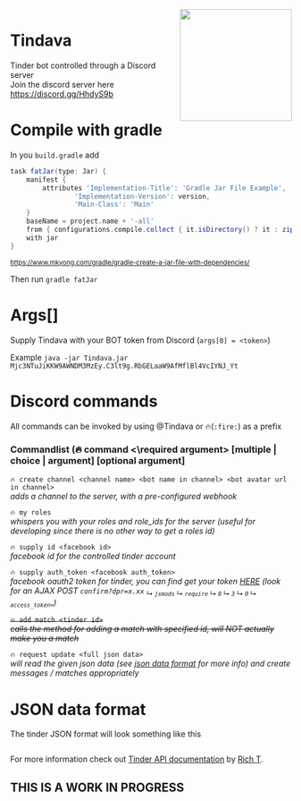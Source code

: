 <img align="right" src="http://i.imgur.com/V3pKOwS.png" height="200" width="200"/>

# Tindava
Tinder bot controlled through a Discord server<br />
Join the discord server here <a href="https://discord.gg/HhdyS9b"> https://discord.gg/HhdyS9b </a>





# Compile with gradle
In you `build.gradle` add
```groovy
task fatJar(type: Jar) {
    manifest {
        attributes 'Implementation-Title': 'Gradle Jar File Example',
                'Implementation-Version': version,
                'Main-Class': 'Main'
    }
    baseName = project.name + '-all'
    from { configurations.compile.collect { it.isDirectory() ? it : zipTree(it) } }
    with jar
}
```
<sub>https://www.mkyong.com/gradle/gradle-create-a-jar-file-with-dependencies/</sub>


Then run `gradle fatJar`

# Args[]
Supply Tindava with your BOT token from Discord (`args[0] = <token>`)

Example `java -jar Tindava.jar Mjc3NTuJiKKW9AWNDM3MzEy.C3lt9g.RbGELaaW9AfMflBl4VcIYNJ_Yt`


# Discord commands
All commands can be invoked by using @Tindava or 🔥(`:fire:`) as a prefix

### Commandlist (🔥 command <\required argument> [multiple | choice | argument] [optional argument] ###

`🔥 create channel <channel name> <bot name in channel> <bot avatar url in channel>`<br />
*adds a channel to the server, with a pre-configured webhook*

`🔥 my roles`<br />
*whispers you with your roles and role_ids for the server (useful for developing since there is no other way to get a roles id)*

`🔥 supply id <facebook id>`<br />
*facebook id for the controlled tinder account*

`🔥 supply auth_token <facebook auth_token>`<br />
*facebook oauth2 token for tinder, you can find get your token <a href="https://www.facebook.com/dialog/oauth?client_id=464891386855067&redirect_uri=fbconnect://success&scope=basic_info,email,public_profile,user_about_me,user_activities,user_birthday,user_education_history,user_friends,user_interests,user_likes,user_location,user_photos,user_relationship_details&response_type=token">HERE</a> (look for an AJAX POST `confirm?dpr=x.xx` <sub>↳ `jsmods` ↳ `require` ↳ `0` ↳ `3` ↳ `0` ↳ `access_token=`</sub>)*

~~`🔥 add match <tinder id>`~~<br />
~~*calls the method for adding a match with specified id, will NOT actually make you a match*~~

`🔥 request update <full json data>`<br />
*will read the given json data (see <a href="#JSON-data-format">json data format</a> for more info) and create messages / matches appropriately*


# JSON data format
The tinder JSON format will look something like this
```JSON
```

For more information check out <a href="https://gist.github.com/rtt/10403467">Tinder API documentation</a> by <a href="https://gist.github.com/rtt">Rich T</a>.


## THIS IS A WORK IN PROGRESS

